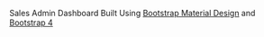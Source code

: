 Sales Admin Dashboard Built Using <a href="https://github.com/FezVrasta/bootstrap-material-design">Bootstrap Material Design</a> and <a href="https://github.com/twbs/bootstrap">Bootstrap 4</a>
